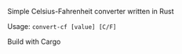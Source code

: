 Simple Celsius-Fahrenheit converter written in Rust

Usage: 
`convert-cf [value] [C/F]`

Build with Cargo